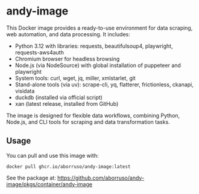 # andy-image

This Docker image provides a ready-to-use environment for data scraping, web automation, and data processing. It includes:

- Python 3.12 with libraries: requests, beautifulsoup4, playwright, requests-aws4auth
- Chromium browser for headless browsing
- Node.js (via NodeSource) with global installation of puppeteer and playwright
- System tools: curl, wget, jq, miller, xmlstarlet, git
- Stand-alone tools (via uv): scrape-cli, yq, flatterer, frictionless, ckanapi, visidata
- duckdb (installed via official script)
- xan (latest release, installed from GitHub)

The image is designed for flexible data workflows, combining Python, Node.js, and CLI tools for scraping and data transformation tasks.

## Usage

You can pull and use this image with:

```
docker pull ghcr.io/aborruso/andy-image:latest
```

See the package at: https://github.com/aborruso/andy-image/pkgs/container/andy-image
